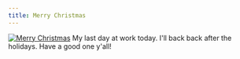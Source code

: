 ```yaml
---
title: Merry Christmas
---
```

[![Merry Christmas](http://farm1.static.flickr.com/133/329214271_23996a1440.jpg)](http://www.flickr.com/photos/roobottom/329214271/ "See this photo on Flickr") My last day at work today. I'll back back after the holidays. Have a good one y'all!